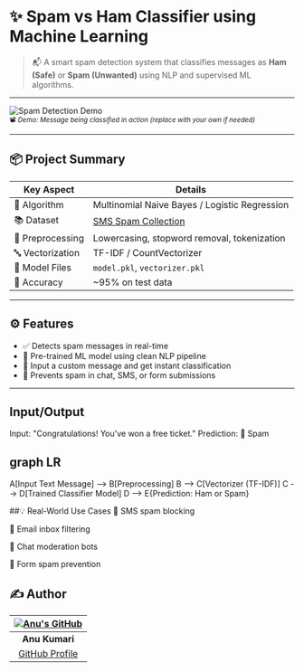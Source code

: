 # ✨ Spam vs Ham Classifier using Machine Learning

> 📬 A smart spam detection system that classifies messages as **Ham (Safe)** or **Spam (Unwanted)** using NLP and supervised ML algorithms.

---

![Spam Detection Demo](https://media.giphy.com/media/QBd2kLB5qDmysEXre9/giphy.gif)  
<sub>📽️ *Demo: Message being classified in action (replace with your own if needed)*</sub>

---

## 📦 Project Summary

| Key Aspect        | Details                                                      |
|------------------|--------------------------------------------------------------|
| 🧠 Algorithm      | Multinomial Naive Bayes / Logistic Regression                |
| 📚 Dataset        | [SMS Spam Collection](https://www.kaggle.com/datasets/uciml/sms-spam-collection-dataset) |
| 🧼 Preprocessing   | Lowercasing, stopword removal, tokenization                 |
| 🔤 Vectorization   | TF-IDF / CountVectorizer                                    |
| 💾 Model Files     | `model.pkl`, `vectorizer.pkl`                               |
| 🎯 Accuracy        | ~95% on test data                                           |

---

## ⚙️ Features

- ✅ Detects spam messages in real-time
- 🧠 Pre-trained ML model using clean NLP pipeline
- 💬 Input a custom message and get instant classification
- 🔐 Prevents spam in chat, SMS, or form submissions

---

## Input/Output

Input: "Congratulations! You've won a free ticket."
Prediction: 🚫 Spam

## graph LR
A[Input Text Message] --> B[Preprocessing]
B --> C[Vectorizer (TF-IDF)]
C --> D[Trained Classifier Model]
D --> E{Prediction: Ham or Spam}

##💡 Real-World Use Cases
📱 SMS spam blocking

📨 Email inbox filtering

💬 Chat moderation bots

🛑 Form spam prevention

## ✍️ Author
| [![Anu's GitHub](https://avatars.githubusercontent.com/anu4552?s=80)](https://github.com/anu4552) |
| :-----------------------------------------------------------------------------------------------: |
|                                           **Anu Kumari**                                          |
|                            [GitHub Profile](https://github.com/anu4552)                           |


